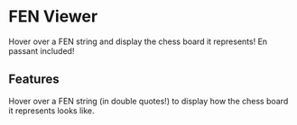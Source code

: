 # FEN Viewer

Hover over a FEN string and display the chess board it represents! En passant included!

## Features

Hover over a FEN string (in double quotes!) to display how the chess board it represents
looks like.
